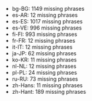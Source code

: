- bg-BG: 1149 missing phrases
- es-AR: 12 missing phrases
- es-ES: 1017 missing phrases
- es-VE: 996 missing phrases
- fi-FI: 993 missing phrases
- fr-FR: 12 missing phrases
- it-IT: 12 missing phrases
- ja-JP: 62 missing phrases
- ko-KR: 11 missing phrases
- nl-NL: 12 missing phrases
- pl-PL: 24 missing phrases
- ru-RU: 73 missing phrases
- zh-Hans: 11 missing phrases
- zh-Hant: 189 missing phrases
